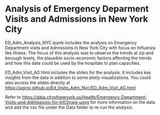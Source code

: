 # Analysis of Emergency Deparment Visits and Admissions in New York City
  
ED_Adm_Analysis_NYC.ipynb includes the analysis on Emergency Department visits and Admissions in New York City with focus on Influenza like Illness. The focus of this analysis was to observe the trends at zip and borough levels, the plausible socio-economic factors affecting the trends and how this data could be used by the hospitals to plan capacities. 

ED_Adm_Visit_AG.html includes the slides for the analysis. It includes key insights from the data in addition to some plotly visualizations.
You could also access the slides directly at https://agrov.github.io/Ed_Visits_Adm_Nyc/ED_Adm_Visit_AG.html

Refer to https://data.cityofnewyork.us/Health/Emergency-Department-Visits-and-Admissions-for-Inf/2nwg-uqyg for more information on the data and add the csv file under the Data folder to re-run the analysis.
